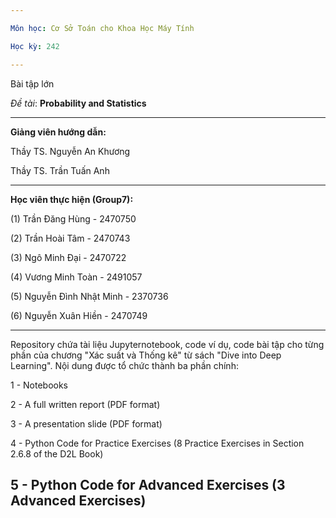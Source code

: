 ```yaml
---

Môn học: Cơ Sở Toán cho Khoa Học Máy Tính

Học kỳ: 242

---
```

Bài tập lớn

_Đề tài_: **Probability and Statistics**

---

**Giảng viên hướng dẫn:**

Thầy TS. Nguyễn An Khương

Thầy TS. Trần Tuấn Anh

---

**Học viên thực hiện (Group7):**

(1) Trần Đăng Hùng - 2470750

(2) Trần Hoài Tâm - 2470743

(3) Ngô Minh Đại - 2470722

(4) Vương Minh Toàn - 2491057

(5) Nguyễn Đình Nhật Minh - 2370736

(6) Nguyễn Xuân Hiền - 2470749



---

Repository chứa tài liệu Jupyternotebook, code ví dụ, code bài tập cho từng phần của chương "Xác suất và Thống kê" từ sách "Dive into Deep Learning". Nội dung được tổ chức thành ba phần chính:

1 - Notebooks

2 - A full written report (PDF format)

3 - A presentation slide (PDF format)

4 - Python Code for Practice Exercises (8 Practice Exercises in Section 2.6.8 of the D2L Book)

5 - Python Code for Advanced Exercises (3 Advanced Exercises)
---



